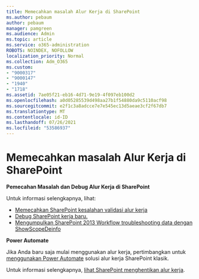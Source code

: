 ```yaml
---
title: Memecahkan masalah Alur Kerja di SharePoint
ms.author: pebaum
author: pebaum
manager: pamgreen
ms.audience: Admin
ms.topic: article
ms.service: o365-administration
ROBOTS: NOINDEX, NOFOLLOW
localization_priority: Normal
ms.collection: Adm_O365
ms.custom:
- "9000317"
- "9000147"
- "1940"
- "1718"
ms.assetid: 7ae05f21-eb16-4d71-9e19-4f097eb100d2
ms.openlocfilehash: a0d05285539d498aa27b1f54880da9c5110acf98
ms.sourcegitcommit: e2f1c3a8adcce7e7e545ec13d5aeae3cf2f67db7
ms.translationtype: MT
ms.contentlocale: id-ID
ms.lasthandoff: 07/26/2021
ms.locfileid: "53586937"
---
```

# <a name="troubleshoot-workflows-in-sharepoint"></a>Memecahkan masalah Alur Kerja di SharePoint

**Pemecahan Masalah dan Debug Alur Kerja di SharePoint**

Untuk informasi selengkapnya, lihat:

- [Memecahkan SharePoint kesalahan validasi alur kerja](/sharepoint/dev/general-development/troubleshooting-sharepoint-server-workflow-validation-errors-in-visio)
- [Debug SharePoint kerja baru.](/sharepoint/dev/general-development/debugging-sharepoint-server-workflows)
- [Mengumpulkan SharePoint 2013 Workflow troubleshooting data dengan ShowScopeDeinfo](/sharepoint/troubleshoot/workflows/gather-workflow-data)

**Power Automate**

Jika Anda baru saja mulai menggunakan alur kerja, pertimbangkan untuk [menggunakan Power Automate](/power-automate/modern-approvals) solusi alur kerja SharePoint klasik.

Untuk informasi selengkapnya, [lihat SharePoint menghentikan alur kerja](/alchemyinsights/sharepoint-workflows-retiring).

